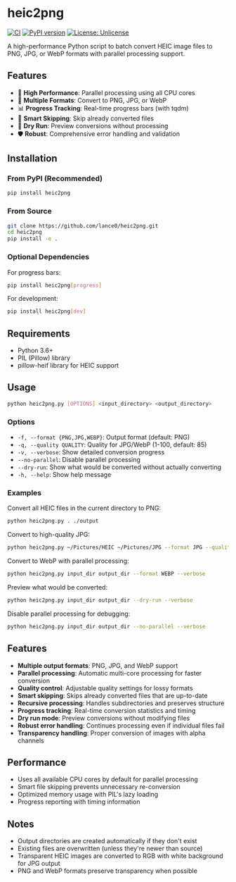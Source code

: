 # heic2png

[![CI](https://github.com/lance0/heic2png/actions/workflows/ci.yml/badge.svg)](https://github.com/lance0/heic2png/actions/workflows/ci.yml)
[![PyPI version](https://badge.fury.io/py/heic2png.svg)](https://pypi.org/project/heic2png/)
[![License: Unlicense](https://img.shields.io/badge/license-Unlicense-blue.svg)](http://unlicense.org/)

A high-performance Python script to batch convert HEIC image files to PNG, JPG, or WebP formats with parallel processing support.

## Features

- 🚀 **High Performance**: Parallel processing using all CPU cores
- 🎯 **Multiple Formats**: Convert to PNG, JPG, or WebP
- 📊 **Progress Tracking**: Real-time progress bars (with tqdm)
- 🔄 **Smart Skipping**: Skip already converted files
- 🧪 **Dry Run**: Preview conversions without processing
- 🛡️ **Robust**: Comprehensive error handling and validation

## Installation

### From PyPI (Recommended)

```bash
pip install heic2png
```

### From Source

```bash
git clone https://github.com/lance0/heic2png.git
cd heic2png
pip install -e .
```

### Optional Dependencies

For progress bars:
```bash
pip install heic2png[progress]
```

For development:
```bash
pip install heic2png[dev]
```

## Requirements

- Python 3.6+
- PIL (Pillow) library
- pillow-heif library for HEIC support

## Usage

```bash
python heic2png.py [OPTIONS] <input_directory> <output_directory>
```

### Options

- `-f, --format {PNG,JPG,WEBP}`: Output format (default: PNG)
- `-q, --quality QUALITY`: Quality for JPG/WebP (1-100, default: 85)
- `-v, --verbose`: Show detailed conversion progress
- `--no-parallel`: Disable parallel processing
- `--dry-run`: Show what would be converted without actually converting
- `-h, --help`: Show help message

### Examples

Convert all HEIC files in the current directory to PNG:
```bash
python heic2png.py . ./output
```

Convert to high-quality JPG:
```bash
python heic2png.py ~/Pictures/HEIC ~/Pictures/JPG --format JPG --quality 95
```

Convert to WebP with parallel processing:
```bash
python heic2png.py input_dir output_dir --format WEBP --verbose
```

Preview what would be converted:
```bash
python heic2png.py input_dir output_dir --dry-run --verbose
```

Disable parallel processing for debugging:
```bash
python heic2png.py input_dir output_dir --no-parallel --verbose
```

## Features

- **Multiple output formats**: PNG, JPG, and WebP support
- **Parallel processing**: Automatic multi-core processing for faster conversion
- **Quality control**: Adjustable quality settings for lossy formats
- **Smart skipping**: Skips already converted files that are up-to-date
- **Recursive processing**: Handles subdirectories and preserves structure
- **Progress tracking**: Real-time conversion statistics and timing
- **Dry run mode**: Preview conversions without modifying files
- **Robust error handling**: Continues processing even if individual files fail
- **Transparency handling**: Proper conversion of images with alpha channels

## Performance

- Uses all available CPU cores by default for parallel processing
- Smart file skipping prevents unnecessary re-conversion
- Optimized memory usage with PIL's lazy loading
- Progress reporting with timing information

## Notes

- Output directories are created automatically if they don't exist
- Existing files are overwritten (unless they're newer than source)
- Transparent HEIC images are converted to RGB with white background for JPG output
- PNG and WebP formats preserve transparency when possible